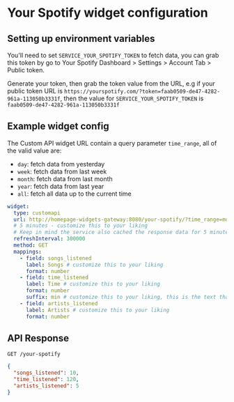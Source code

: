 # Your Spotify widget configuration

## Setting up environment variables

You'll need to set `SERVICE_YOUR_SPOTIFY_TOKEN` to fetch data, you can grab this token by go to Your Spotify Dashboard > Settings > Account Tab > Public token.

Generate your token, then grab the token value from the URL, e.g if your public token URL is `https://yourspotify.com/?token=faab0509-de47-4282-961a-113050b3331f`, then the value for `SERVICE_YOUR_SPOTIFY_TOKEN` is `faab0509-de47-4282-961a-113050b3331f`

## Example widget config

The Custom API widget URL contain a query parameter `time_range`, all of the valid value are:

- `day`: fetch data from yesterday
- `week`: fetch data from last week
- `month`: fetch data from last month
- `year`: fetch data from last year
- `all`: fetch all data up to the current time

```yaml
widget:
  type: customapi
  url: http://homepage-widgets-gateway:8080/your-spotify/?time_range=month
  # 5 minutes - customize this to your liking
  # Keep in mind the service also cached the response data for 5 minutes since Your Spotify also doesn't fetch data regularly, so there's no need to set this to a lower value.
  refreshInterval: 300000
  method: GET
  mappings:
    - field: songs_listened
      label: Songs # customize this to your liking
      format: number
    - field: time_listened
      label: Time # customize this to your liking
      format: number
      suffix: min # customize this to your liking, this is the text that will appear after the value
    - field: artists_listened
      label: Artists # customize this to your liking
      format: number
```

## API Response

`GET /your-spotify`

```json
{
  "songs_listened": 10,
  "time_listened": 120,
  "artists_listened": 5
}
```